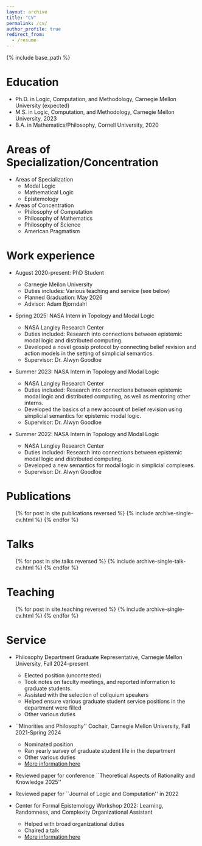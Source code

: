 ```yaml
---
layout: archive
title: "CV"
permalink: /cv/
author_profile: true
redirect_from:
  - /resume
---
```


{% include base_path %}

Education
======
* Ph.D. in Logic, Computation, and Methodology, Carnegie Mellon University (expected)
* M.S. in Logic, Computation, and Methodology, Carnegie Mellon University, 2023
* B.A. in Mathematics/Philosophy, Cornell University, 2020

Areas of Specialization/Concentration
======
* Areas of Specialization
  * Modal Logic
  * Mathematical Logic
  * Epistemology
* Areas of Concentration
  * Philosophy of Computation
  * Philosophy of Mathematics
  * Philosophy of Science
  * American Pragmatism

Work experience
======
* August 2020-present: PhD Student
  * Carnegie Mellon University
  * Duties includes: Various teaching and service (see below)
  * Planned Graduation: May 2026
  * Advisor: Adam Bjorndahl

* Spring 2025: NASA Intern in Topology and Modal Logic
  * NASA Langley Research Center
  * Duties included: Research into connections between epistemic modal logic and distributed computing.
  * Developed a novel gossip protocol by connecting belief revision and action models in the setting of simplicial semantics.
  * Supervisor: Dr. Alwyn Goodloe
 
* Summer 2023: NASA Intern in Topology and Modal Logic
  * NASA Langley Research Center
  * Duties included: Research into connections between epistemic modal logic and distributed computing, as well as mentoring other interns.
  * Developed the basics of a new account of belief revision using simplicial semantics for epistemic modal logic.
  * Supervisor: Dr. Alwyn Goodloe

* Summer 2022: NASA Intern in Topology and Modal Logic
  * NASA Langley Research Center
  * Duties included: Research into connections between epistemic modal logic and distributed computing.
  * Developed a new semantics for modal logic in simplicial complexes.
  * Supervisor: Dr. Alwyn Goodloe

Publications
======
  <ul>{% for post in site.publications reversed %}
    {% include archive-single-cv.html %}
  {% endfor %}</ul>
  
Talks
======
  <ul>{% for post in site.talks reversed %}
    {% include archive-single-talk-cv.html  %}
  {% endfor %}</ul>
  
Teaching
======
  <ul>{% for post in site.teaching reversed %}
    {% include archive-single-cv.html %}
  {% endfor %}</ul>
  
Service
======
* Philosophy Department Graduate Representative, Carnegie Mellon University, Fall 2024-present
  * Elected position (uncontested)
  * Took notes on faculty meetings, and reported information to graduate students.
  * Assisted with the selection of collquium speakers
  * Helped ensure various graduate student service positions in the department were filled
  * Other various duties

* ``Minorities and Philosophy'' Cochair, Carnegie Mellon University, Fall 2021-Spring 2024
  * Nominated position
  * Ran yearly survey of graduate student life in the department
  * Other various duties
  * [More information here](https://www.mapforthegap.com/)

* Reviewed paper for conference ``Theoretical Aspects of Rationality and Knowledge 2025''

* Reviewed paper for ``Journal of Logic and Computation'' in 2022

* Center for Formal Epistemology Workshop 2022: Learning, Randomness, and Complexity Organizational Assistant
  * Helped with broad organizational duties
  * Chaired a talk
  * [More information here](https://francesca-zafforablando.squarespace.com/cfe-workshop-program)

